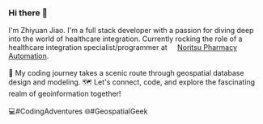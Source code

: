 ### Hi there 👋

I'm Zhiyuan Jiao. I'm a full stack developer with a passion for diving deep into the world of healthcare integration. Currently rocking the role of a healthcare integration specialist/programmer at <img src="https://github.com/Zhiyuan-Jiao/Zhiyuan-Jiao/assets/56005749/1aa3af09-4c44-43fe-9954-eeff5670a48c" width=12> [Noritsu Pharmacy Automation](https://noritsu-rx.com/). \
\
🚀 My coding journey takes a scenic route through geospatial database design and modeling. 🗺️ Let's connect, code, and explore the fascinating realm of geoinformation together! \
\
💻#CodingAdventures 🌐#GeospatialGeek


